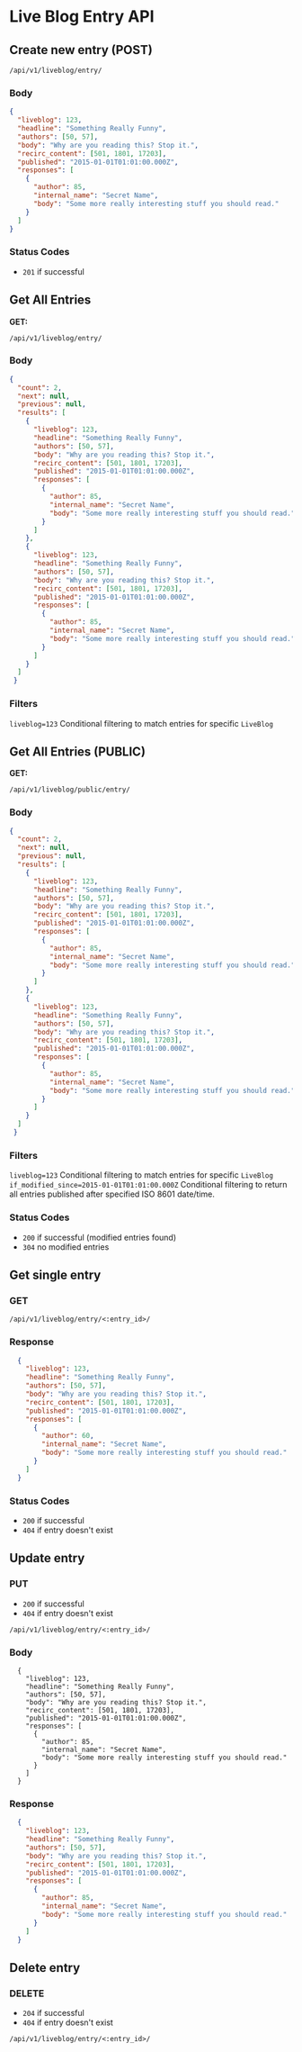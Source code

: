 # Live Blog Entry API

## Create new entry (POST)

```
/api/v1/liveblog/entry/
```

### Body

```json
{
  "liveblog": 123,
  "headline": "Something Really Funny",
  "authors": [50, 57],
  "body": "Why are you reading this? Stop it.",
  "recirc_content": [501, 1801, 17203],
  "published": "2015-01-01T01:01:00.000Z",
  "responses": [
    {
      "author": 85,
      "internal_name": "Secret Name",
      "body": "Some more really interesting stuff you should read."
    }
  ]
}
```

### Status Codes

- `201` if successful

## Get All Entries

**GET:**

```
/api/v1/liveblog/entry/
```

### Body

```json
{
  "count": 2,
  "next": null,
  "previous": null,
  "results": [
    {
      "liveblog": 123,
      "headline": "Something Really Funny",
      "authors": [50, 57],
      "body": "Why are you reading this? Stop it.",
      "recirc_content": [501, 1801, 17203],
      "published": "2015-01-01T01:01:00.000Z",
      "responses": [
        {
          "author": 85,
          "internal_name": "Secret Name",
          "body": "Some more really interesting stuff you should read."
        }
      ]
    },
    {
      "liveblog": 123,
      "headline": "Something Really Funny",
      "authors": [50, 57],
      "body": "Why are you reading this? Stop it.",
      "recirc_content": [501, 1801, 17203],
      "published": "2015-01-01T01:01:00.000Z",
      "responses": [
        {
          "author": 85,
          "internal_name": "Secret Name",
          "body": "Some more really interesting stuff you should read."
        }
      ]
    }
  ]
 }
```

### Filters

`liveblog=123` Conditional filtering to match entries for specific `LiveBlog`

## Get All Entries (PUBLIC)

**GET:**

```
/api/v1/liveblog/public/entry/
```

### Body

```json
{
  "count": 2,
  "next": null,
  "previous": null,
  "results": [
    {
      "liveblog": 123,
      "headline": "Something Really Funny",
      "authors": [50, 57],
      "body": "Why are you reading this? Stop it.",
      "recirc_content": [501, 1801, 17203],
      "published": "2015-01-01T01:01:00.000Z",
      "responses": [
        {
          "author": 85,
          "internal_name": "Secret Name",
          "body": "Some more really interesting stuff you should read."
        }
      ]
    },
    {
      "liveblog": 123,
      "headline": "Something Really Funny",
      "authors": [50, 57],
      "body": "Why are you reading this? Stop it.",
      "recirc_content": [501, 1801, 17203],
      "published": "2015-01-01T01:01:00.000Z",
      "responses": [
        {
          "author": 85,
          "internal_name": "Secret Name",
          "body": "Some more really interesting stuff you should read."
        }
      ]
    }
  ]
 }
```

### Filters

`liveblog=123` Conditional filtering to match entries for specific `LiveBlog`
`if_modified_since=2015-01-01T01:01:00.000Z` Conditional filtering to return all entries published after specified ISO 8601 date/time.

### Status Codes

* `200` if successful (modified entries found)
* `304` no modified entries

## Get single entry

### GET

```
/api/v1/liveblog/entry/<:entry_id>/
```

### Response

```json
  {
    "liveblog": 123,
    "headline": "Something Really Funny",
    "authors": [50, 57],
    "body": "Why are you reading this? Stop it.",
    "recirc_content": [501, 1801, 17203],
    "published": "2015-01-01T01:01:00.000Z",
    "responses": [
      {
        "author": 60,
        "internal_name": "Secret Name",
        "body": "Some more really interesting stuff you should read."
      }
    ]
  }
```

### Status Codes

* `200` if successful
* `404` if entry doesn't exist


## Update entry

### PUT

* `200` if successful
* `404` if entry doesn't exist

```
/api/v1/liveblog/entry/<:entry_id>/
```

### Body
```
  {
    "liveblog": 123,
    "headline": "Something Really Funny",
    "authors": [50, 57],
    "body": "Why are you reading this? Stop it.",
    "recirc_content": [501, 1801, 17203],
    "published": "2015-01-01T01:01:00.000Z",
    "responses": [
      {
        "author": 85,
        "internal_name": "Secret Name",
        "body": "Some more really interesting stuff you should read."
      }
    ]
  }
```

### Response

```json
  {
    "liveblog": 123,
    "headline": "Something Really Funny",
    "authors": [50, 57],
    "body": "Why are you reading this? Stop it.",
    "recirc_content": [501, 1801, 17203],
    "published": "2015-01-01T01:01:00.000Z",
    "responses": [
      {
        "author": 85,
        "internal_name": "Secret Name",
        "body": "Some more really interesting stuff you should read."
      }
    ]
  }
```


## Delete entry

### DELETE

* `204` if successful
* `404` if entry doesn't exist

```
/api/v1/liveblog/entry/<:entry_id>/
```
